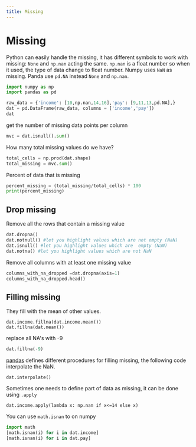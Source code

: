 ```yaml
---
title: Missing
---
```


# Missing 
Python can easily handle the missing, it has different symbols to work with missing: `None` and `np.nan` acting the same. `np.nan` is a float number  so when it used, the type of data change to float number. Numpy uses `NaN` as missing. Panda use `pd.NA` instead `None` and `np.nan`.

``` py
import numpy as np
import pandas as pd 

raw_data = {'income': [10,np.nan,14,16],'pay': [9,11,13,pd.NA],}
dat = pd.DataFrame(raw_data, columns = ['income','pay'])
dat
```

get the number of missing data points per column
``` py
mvc = dat.isnull().sum()
```


How many total missing values do we have?
``` py
total_cells = np.prod(dat.shape)
total_missing = mvc.sum()
```


Percent of data that is missing
``` py
percent_missing = (total_missing/total_cells) * 100
print(percent_missing)
```


## Drop missing
Remove all the rows that contain a missing value
``` py
dat.dropna()
dat.notnull() #let you highlight values which are not empty (NaN)
dat.isnull() #let you highlight values which are  empty (NaN)
dat.notna() #let you highlight values which are not NaN
```

Remove all columns with at least one missing value
``` py
columns_with_na_dropped =dat.dropna(axis=1)
columns_with_na_dropped.head()
```

## Filling missing
They fill with the mean of other values.
```
dat.income.fillna(dat.income.mean())
dat.fillna(dat.mean())
```

replace all NA's with -9
``` py
dat.fillna(-9)
```

[pandas](https://pandas.pydata.org/pandas-docs/stable/missing_data.html) defines different procedures for filling missing, the following code interpolate the NaN.

```
dat.interpolate()
```
Sometimes one needs to define part of data as missing, it can be done using `.apply`
```
dat.income.apply(lambda x: np.nan if x<=14 else x)
```


You can use `math.isnan` to on numpy


``` py
import math
[math.isnan(i) for i in dat.income]
[math.isnan(i) for i in dat.pay]
```

